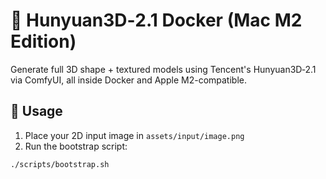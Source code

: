 # 🧠 Hunyuan3D‑2.1 Docker (Mac M2 Edition)

Generate full 3D shape + textured models using Tencent's Hunyuan3D‑2.1 via ComfyUI, all inside Docker and Apple M2-compatible.

## 🚀 Usage

1. Place your 2D input image in `assets/input/image.png`
2. Run the bootstrap script:

```bash
./scripts/bootstrap.sh
